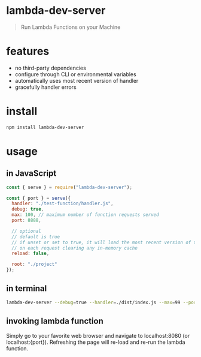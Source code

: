 # lambda-dev-server
> Run Lambda Functions on your Machine

# features
- no third-party dependencies
- configure through CLI or environmental variables
- automatically uses most recent version of handler
- gracefully handler errors

# install
```bash
npm install lambda-dev-server
```

# usage
## in JavaScript
```js
const { serve } = require("lambda-dev-server");

const { port } = serve({
  handler: "./test-function/handler.js",
  debug: true,
  max: 100, // maximum number of function requests served
  port: 8888,

  // optional
  // default is true
  // if unset or set to true, it will load the most recent version of the handler
  // on each request clearing any in-memory cache
  reload: false,

  root: "./project"
});
```

## in terminal
```sh
lambda-dev-server --debug=true --handler=./dist/index.js --max=99 --port=8888 --reload=false --root=$PWD/project
```

## invoking lambda function
Simply go to your favorite web browser and navigate to localhost:8080 (or localhost:{port}).
Refreshing the page will re-load and re-run the lambda function.
